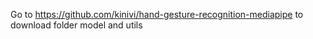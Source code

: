 Go to https://github.com/kinivi/hand-gesture-recognition-mediapipe to download folder model and utils
